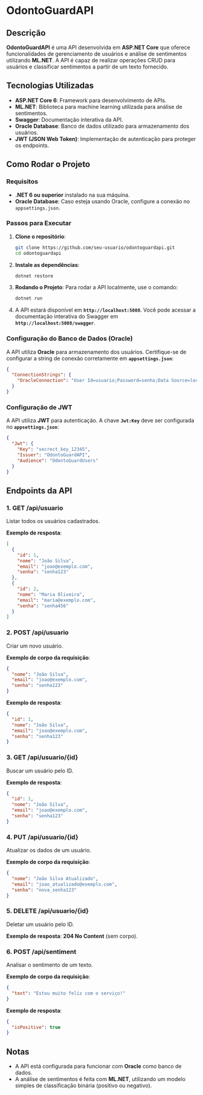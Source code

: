 
# OdontoGuardAPI

## Descrição

**OdontoGuardAPI** é uma API desenvolvida em **ASP.NET Core** que oferece funcionalidades de gerenciamento de usuários e análise de sentimentos utilizando **ML.NET**. A API é capaz de realizar operações CRUD para usuários e classificar sentimentos a partir de um texto fornecido.

## Tecnologias Utilizadas

- **ASP.NET Core 6**: Framework para desenvolvimento de APIs.
- **ML.NET**: Biblioteca para machine learning utilizada para análise de sentimentos.
- **Swagger**: Documentação interativa da API.
- **Oracle Database**: Banco de dados utilizado para armazenamento dos usuários.
- **JWT (JSON Web Token)**: Implementação de autenticação para proteger os endpoints.

## Como Rodar o Projeto

### Requisitos

- **.NET 6 ou superior** instalado na sua máquina.
- **Oracle Database**: Caso esteja usando Oracle, configure a conexão no `appsettings.json`.

### Passos para Executar

1. **Clone o repositório**:
   ```bash
   git clone https://github.com/seu-usuario/odontoguardapi.git
   cd odontoguardapi
   ```

2. **Instale as dependências**:
   ```bash
   dotnet restore
   ```

3. **Rodando o Projeto**:
   Para rodar a API localmente, use o comando:
   ```bash
   dotnet run
   ```

4. A API estará disponível em **`http://localhost:5008`**. Você pode acessar a documentação interativa do Swagger em **`http://localhost:5008/swagger`**.

### Configuração do Banco de Dados (Oracle)

A API utiliza **Oracle** para armazenamento dos usuários. Certifique-se de configurar a string de conexão corretamente em **`appsettings.json`**:

```json
{
  "ConnectionStrings": {
    "OracleConnection": "User Id=usuario;Password=senha;Data Source=localhost:1521/xe;"
  }
}
```

### Configuração de JWT

A API utiliza **JWT** para autenticação. A chave **`Jwt:Key`** deve ser configurada no **`appsettings.json`**:

```json
{
  "Jwt": {
    "Key": "secrect_key_12345",
    "Issuer": "OdontoGuardAPI",
    "Audience": "OdontoGuardUsers"
  }
}
```

## Endpoints da API

### 1. **GET /api/usuario**

Listar todos os usuários cadastrados.

**Exemplo de resposta**:
```json
[
  {
    "id": 1,
    "nome": "João Silva",
    "email": "joao@exemplo.com",
    "senha": "senha123"
  },
  {
    "id": 2,
    "nome": "Maria Oliveira",
    "email": "maria@exemplo.com",
    "senha": "senha456"
  }
]
```

### 2. **POST /api/usuario**

Criar um novo usuário.

**Exemplo de corpo da requisição**:
```json
{
  "nome": "João Silva",
  "email": "joao@exemplo.com",
  "senha": "senha123"
}
```

**Exemplo de resposta**:
```json
{
  "id": 1,
  "nome": "João Silva",
  "email": "joao@exemplo.com",
  "senha": "senha123"
}
```

### 3. **GET /api/usuario/{id}**

Buscar um usuário pelo ID.

**Exemplo de resposta**:
```json
{
  "id": 1,
  "nome": "João Silva",
  "email": "joao@exemplo.com",
  "senha": "senha123"
}
```

### 4. **PUT /api/usuario/{id}**

Atualizar os dados de um usuário.

**Exemplo de corpo da requisição**:
```json
{
  "nome": "João Silva Atualizado",
  "email": "joao_atualizado@exemplo.com",
  "senha": "nova_senha123"
}
```

### 5. **DELETE /api/usuario/{id}**

Deletar um usuário pelo ID.

**Exemplo de resposta**: **204 No Content** (sem corpo).

### 6. **POST /api/sentiment**

Analisar o sentimento de um texto.

**Exemplo de corpo da requisição**:
```json
{
  "text": "Estou muito feliz com o serviço!"
}
```

**Exemplo de resposta**:
```json
{
  "isPositive": true
}
```


## Notas

- A API está configurada para funcionar com **Oracle** como banco de dados.
- A análise de sentimentos é feita com **ML.NET**, utilizando um modelo simples de classificação binária (positivo ou negativo).
